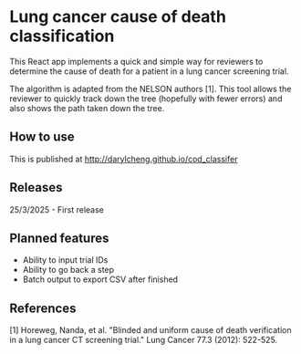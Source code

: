 # Lung cancer cause of death classification

This React app implements a quick and simple way for reviewers to determine the cause of death for a patient in a lung cancer screening trial.

The algorithm is adapted from the NELSON authors [1]. This tool allows the reviewer to quickly track down the tree (hopefully with fewer errors) and also shows the path taken down the tree.

## How to use

This is published at http://darylcheng.github.io/cod_classifer

## Releases

25/3/2025 - First release

## Planned features

- Ability to input trial IDs
- Ability to go back a step
- Batch output to export CSV after finished


## References
[1] Horeweg, Nanda, et al. "Blinded and uniform cause of death verification in a lung cancer CT screening trial." Lung Cancer 77.3 (2012): 522-525.